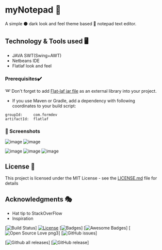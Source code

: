 
# myNotepad :metal:

A simple :black_circle: dark look and feel theme based  :page_with_curl: notepad text editor.

## Technology & Tools used :desktop_computer:

* JAVA SWT(Swing+AWT)
* Netbeans IDE
* Flatlaf look and feel

### Prerequisites:heavy_check_mark:
:loop: Don't forget to add [Flat-laf jar file](https://jar-download.com/?search_box=FlatLaf) as an external library into your project. 
* If you use Maven or Gradle, add a dependency with following coordinates to your build script:

```
groupId:     com.formdev
artifactId:  flatlaf
```

### :iphone: Screenshots
![image](https://user-images.githubusercontent.com/69616825/90387688-3bc13e80-e0a4-11ea-98bd-fcbfe1b6d81c.png)
![image](https://user-images.githubusercontent.com/69616825/90387878-922e7d00-e0a4-11ea-9c51-053df9d13aac.png)

![image](https://user-images.githubusercontent.com/69616825/90387977-c144ee80-e0a4-11ea-8384-b6a92c85cf36.png)
![image](https://user-images.githubusercontent.com/69616825/90388022-cf930a80-e0a4-11ea-9dc5-edd663bef973.png)
![image](https://user-images.githubusercontent.com/69616825/90388048-dae63600-e0a4-11ea-818f-c0fed25540b0.png)

## License :rocket:

This project is licensed under the MIT License - see the [LICENSE.md](LICENSE.md) file for details

## Acknowledgments :performing_arts:

* Hat tip to StackOverFlow
* Inspiration

[![Build Status](http://img.shields.io/travis/badges/badgerbadgerbadger.svg?style=flat-square)]  [![License](http://img.shields.io/:license-mit-blue.svg?style=flat-square)](http://badges.mit-license.org) [![Badges](http://img.shields.io/:badges-9/9-ff6799.svg?style=flat-square)]
[![Awesome Badges](https://img.shields.io/badge/badges-awesome-green.svg)]
[![Open Source Love png3](https://badges.frapsoft.com/os/v3/open-source.png?v=103)]
[![GitHub issues](https://img.shields.io/github/issues/Naereen/StrapDown.js.svg)]

[![Github all releases](https://img.shields.io/github/downloads/Naereen/StrapDown.js/total.svg)]
[![GitHub release](https://img.shields.io/github/release/Naereen/StrapDown.js.svg)]

